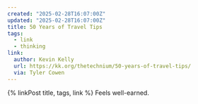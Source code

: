 ```yaml
---
created: "2025-02-28T16:07:00Z"
updated: "2025-02-28T16:07:00Z"
title: 50 Years of Travel Tips
tags:
  - link
  - thinking
link:
  author: Kevin Kelly
  url: https://kk.org/thetechnium/50-years-of-travel-tips/
  via: Tyler Cowen
---
```


{% linkPost title, tags, link %} Feels well-earned.
